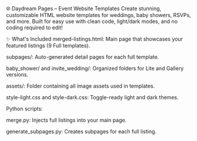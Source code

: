 🌐 Daydream Pages – Event Website Templates
Create stunning, customizable HTML website templates for weddings, baby showers, RSVPs, and more. Built for easy use with clean code, light/dark modes, and no coding required to edit!

✨ What's Included
merged-listings.html: Main page that showcases your featured listings (9 Full templates).

subpages/: Auto-generated detail pages for each full template.

baby_shower/ and invite_wedding/: Organized folders for Lite and Gallery versions.

assets/: Folder containing all image assets used in templates.

style-light.css and style-dark.css: Toggle-ready light and dark themes.

Python scripts:

merge.py: Injects full listings into your main page.

generate_subpages.py: Creates subpages for each full listing.
